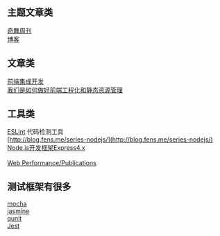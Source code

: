 ## 主题文章类  
[奇舞周刊](http://old.75team.com/weekly/)   
[博客](http://efe.baidu.com/)  

## 文章类  

[前端集成开发](https://mp.weixin.qq.com/s?__biz=MzI2NzExNTczMw==&mid=2653284934&idx=1&sn=af82495f35adea9b919e27a20749145e&scene=1&srcid=0708AigCqTI0RpFMJT6MhAcp&key=77421cf58af4a65386d8a3d36fb7fb3f6a6a4631beb5f8a87c8448d85f1135802d43e85b216f113efa06f19f479902d5&ascene=0&uin=MzAyNjk4MDU1&devicetype=iMac+MacBookPro11%2C1+OSX+OSX+10.10.5+build(14F1808)&version=11020201&pass_ticket=hXS2sgF6aJfo9PbSLZf0ltuHlOg6150rr%2FOnA%2FyFI4Ze2rlQsKd9wrzsPz5yZH%2FV#rd)  
[我们是如何做好前端工程化和静态资源管理](https://aotu.io/notes/2016/07/19/A-little-exploration-of-front-end-engineering/)  

## 工具类  
[ESLint](http://eslint.org/ ) 代码检测工具  
[http://blog.fens.me/series-nodejs/](http://blog.fens.me/series-nodejs/)    
[Node.js开发框架Express4.x](http://www.tuicool.com/articles/U7buiy)    
[]()    
[Web Performance/Publications](https://www.w3.org/wiki/Web_Performance/Publications)   
 

## 测试框架有很多  
[mocha]( https://mochajs.org/ )  
[jasmine]( http://jasmine.github.io/ )  
[qunit]( https://qunitjs.com/ )  
[Jest]( https://facebook.github.io/jest/ )  

